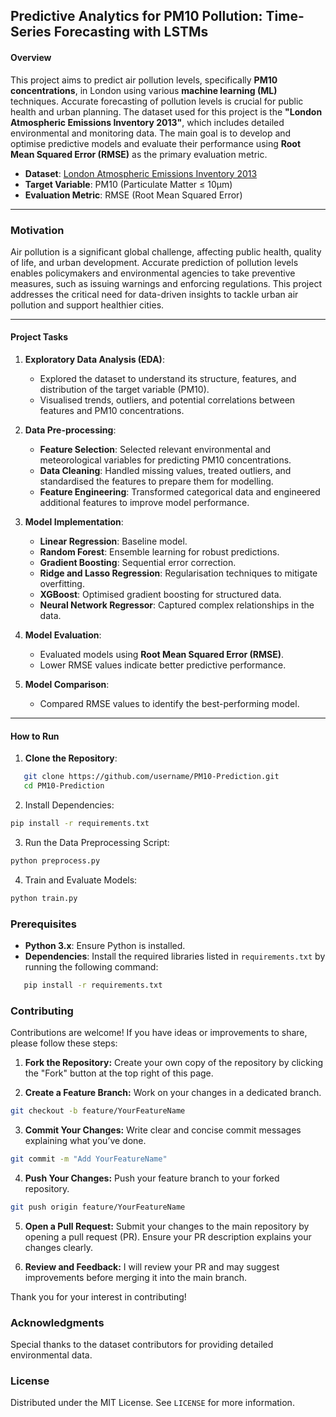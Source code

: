 ## Predictive Analytics for PM10 Pollution: Time-Series Forecasting with LSTMs

#### **Overview**
This project aims to predict air pollution levels, specifically **PM10 concentrations**, in London using various **machine learning (ML)** techniques. Accurate forecasting of pollution levels is crucial for public health and urban planning. The dataset used for this project is the **"London Atmospheric Emissions Inventory 2013"**, which includes detailed environmental and monitoring data. The main goal is to develop and optimise predictive models and evaluate their performance using **Root Mean Squared Error (RMSE)** as the primary evaluation metric. 

- **Dataset**: [London Atmospheric Emissions Inventory 2013](https://data.london.gov.uk/dataset/london-atmospheric-emissions-inventory-2013)
- **Target Variable**: PM10 (Particulate Matter ≤ 10µm)
- **Evaluation Metric**: RMSE (Root Mean Squared Error)

---

### **Motivation**
Air pollution is a significant global challenge, affecting public health, quality of life, and urban development. Accurate prediction of pollution levels enables policymakers and environmental agencies to take preventive measures, such as issuing warnings and enforcing regulations. This project addresses the critical need for data-driven insights to tackle urban air pollution and support healthier cities.

---

#### **Project Tasks**

1. **Exploratory Data Analysis (EDA)**:
   - Explored the dataset to understand its structure, features, and distribution of the target variable (PM10).
   - Visualised trends, outliers, and potential correlations between features and PM10 concentrations.

2. **Data Pre-processing**:
   - **Feature Selection**: Selected relevant environmental and meteorological variables for predicting PM10 concentrations.
   - **Data Cleaning**: Handled missing values, treated outliers, and standardised the features to prepare them for modelling.
   - **Feature Engineering**: Transformed categorical data and engineered additional features to improve model performance.

3. **Model Implementation**:
   - **Linear Regression**: Baseline model.
   - **Random Forest**: Ensemble learning for robust predictions.
   - **Gradient Boosting**: Sequential error correction.
   - **Ridge and Lasso Regression**: Regularisation techniques to mitigate overfitting.
   - **XGBoost**: Optimised gradient boosting for structured data.
   - **Neural Network Regressor**: Captured complex relationships in the data.

4. **Model Evaluation**:
   - Evaluated models using **Root Mean Squared Error (RMSE)**.
   - Lower RMSE values indicate better predictive performance.

5. **Model Comparison**:
   - Compared RMSE values to identify the best-performing model.
---

#### **How to Run**

1. **Clone the Repository**:
```bash
   git clone https://github.com/username/PM10-Prediction.git
   cd PM10-Prediction
```
2. Install Dependencies:

```bash
pip install -r requirements.txt
```
3. Run the Data Preprocessing Script:
```bash
python preprocess.py
```

4. Train and Evaluate Models:
```bash
python train.py
```
### Prerequisites
- **Python 3.x**: Ensure Python is installed. 
- **Dependencies**: Install the required libraries listed in `requirements.txt` by running the following command:
```bash
   pip install -r requirements.txt
``` 

### Contributing
Contributions are welcome! If you have ideas or improvements to share, please follow these steps:

1. **Fork the Repository:**
Create your own copy of the repository by clicking the "Fork" button at the top right of this page.

2. **Create a Feature Branch:**
Work on your changes in a dedicated branch.

```bash
git checkout -b feature/YourFeatureName
```
3. **Commit Your Changes:**
Write clear and concise commit messages explaining what you’ve done.

```bash
git commit -m "Add YourFeatureName"
```
4. **Push Your Changes:**
Push your feature branch to your forked repository.
```bash
git push origin feature/YourFeatureName
```
5. **Open a Pull Request:**
Submit your changes to the main repository by opening a pull request (PR). Ensure your PR description explains your changes clearly.

6. **Review and Feedback:**
I will review your PR and may suggest improvements before merging it into the main branch.

Thank you for your interest in contributing!

### Acknowledgments
Special thanks to the dataset contributors for providing detailed environmental data.

### License

Distributed under the MIT License. See `LICENSE` for more information.

